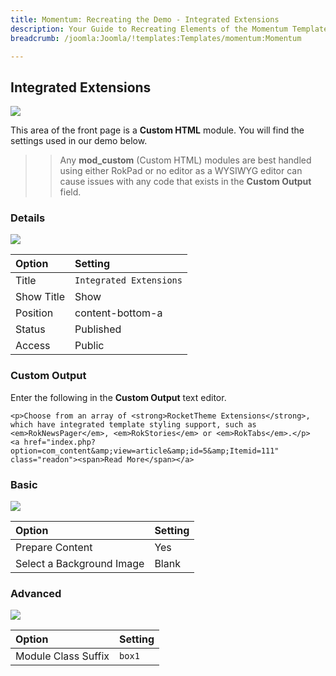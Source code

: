 ```yaml
---
title: Momentum: Recreating the Demo - Integrated Extensions
description: Your Guide to Recreating Elements of the Momentum Template for Joomla
breadcrumb: /joomla:Joomla/!templates:Templates/momentum:Momentum

---
```


Integrated Extensions
-----

![][demo]

This area of the front page is a **Custom HTML** module. You will find the settings used in our demo below.

>> Any **mod_custom** (Custom HTML) modules are best handled using either RokPad or no editor as a WYSIWYG editor can cause issues with any code that exists in the **Custom Output** field.

### Details
![][demo2]

| Option     | Setting                 |  
| :--------- | :---------------------- |  
| Title      | `Integrated Extensions` |  
| Show Title | Show                    |  
| Position   | content-bottom-a        |  
| Status     | Published               |  
| Access     | Public                  |  

### Custom Output
Enter the following in the **Custom Output** text editor.

~~~
<p>Choose from an array of <strong>RocketTheme Extensions</strong>, which have integrated template styling support, such as <em>RokNewsPager</em>, <em>RokStories</em> or <em>RokTabs</em>.</p>
<a href="index.php?option=com_content&amp;view=article&amp;id=5&amp;Itemid=111" class="readon"><span>Read More</span></a>
~~~

### Basic
![][demo3]

| Option                    | Setting |  
| :------------------------ | :------ |  
| Prepare Content           | Yes     |  
| Select a Background Image | Blank   |

### Advanced
![][demo4]

| Option              | Setting |  
| :------------------ | :------ |  
| Module Class Suffix | `box1`  |  

[demo]: assets/demo_6.jpeg
[demo2]: assets/integrated_1.jpeg
[demo3]: assets/integrated_2.jpeg
[demo4]: assets/integrated_3.jpeg